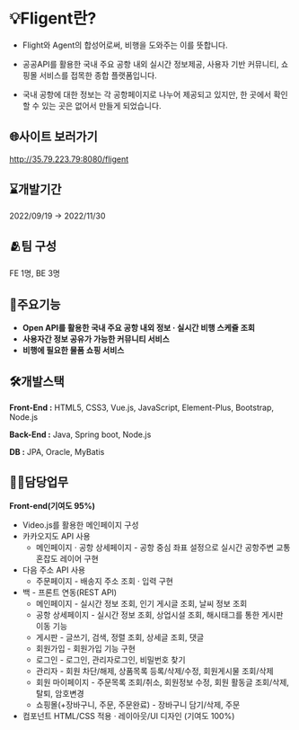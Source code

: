 # 💡Fligent란?
- Flight와 Agent의 합성어로써, 비행을 도와주는 이를 뜻합니다.

- 공공API를 활용한 국내 주요 공항 내외 실시간 정보제공, 사용자 기반 커뮤니티, 쇼핑몰 서비스를 접목한 종합 플랫폼입니다.

- 국내 공항에 대한 정보는 각 공항페이지로 나누어 제공되고 있지만, 한 곳에서 확인할  수 있는 곳은 없어서 만들게 되었습니다.

## 🌐사이트 보러가기
<http://35.79.223.79:8080/fligent>
## ⌛개발기간
2022/09/19 → 2022/11/30
## 🫂팀 구성
FE 1명, BE 3명
## 🔖주요기능
- **Open API를 활용한 국내 주요 공항 내외 정보 · 실시간 비행 스케쥴 조회**
- **사용자간 정보 공유가 가능한 커뮤니티 서비스**
- **비행에 필요한 물품 쇼핑 서비스**
## 🛠️개발스택
**Front-End :** HTML5, CSS3, Vue.js, JavaScript, Element-Plus, Bootstrap, Node.js

**Back-End :** Java, Spring boot, Node.js

**DB :** JPA, Oracle, MyBatis
## 🙋🏻담당업무
**Front-end(기여도 95%)**

- Video.js를 활용한 메인페이지 구성
- 카카오지도 API 사용
    - 메인페이지 · 공항 상세페이지 - 공항 중심 좌표 설정으로 실시간 공항주변 교통 혼잡도 레이어 구현
- 다음 주소 API 사용
    - 주문페이지 - 배송지 주소 조회 · 입력 구현
- 백 - 프론트 연동(REST API)
    - 메인페이지 - 실시간 정보 조회, 인기 게시글 조회, 날씨 정보 조회
    - 공항 상세페이지 - 실시간 정보 조회, 상업시설 조회, 해시태그를 통한 게시판 이동 기능
    - 게시판 - 글쓰기, 검색, 정렬 조회, 상세글 조회, 댓글
    - 회원가입 - 회원가입 기능 구현
    - 로그인 -  로그인, 관리자로그인, 비밀번호 찾기
    - 관리자 - 회원 차단/해제, 상품목록 등록/삭제/수정, 회원게시물 조회/삭제
    - 회원 마이페이지 - 주문목록 조회/취소, 회원정보 수정, 회원 활동글 조회/삭제, 탈퇴, 암호변경
    - 쇼핑몰(+장바구니, 주문, 주문완료) - 장바구니 담기/삭제, 주문
- 컴포넌트 HTML/CSS 적용 · 레이아웃/UI 디자인 (기여도 100%)
